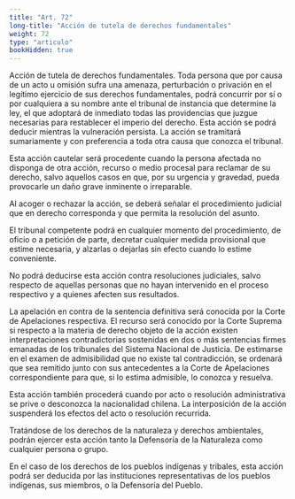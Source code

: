 ```yaml
---
title: "Art. 72"
long-title: "Acción de tutela de derechos fundamentales"
weight: 72
type: "articulo"
bookHidden: true
---
```

Acción de tutela de derechos fundamentales. Toda persona que por causa de un acto u omisión sufra una amenaza, perturbación o privación en el legítimo ejercicio de sus derechos fundamentales, podrá concurrir por sí o por cualquiera a su nombre ante el tribunal de instancia que determine la ley, el que adoptará de inmediato todas las providencias que juzgue necesarias para restablecer el imperio del derecho. Esta acción se podrá deducir mientras la vulneración persista. La acción se tramitará sumariamente y con preferencia a toda otra causa que conozca el tribunal.
 
Esta acción cautelar será procedente cuando la persona afectada no disponga de otra acción, recurso o medio procesal para reclamar de su derecho, salvo aquellos casos en que, por su urgencia y gravedad, pueda provocarle un daño grave inminente o irreparable. 
 
Al acoger o rechazar la acción, se deberá señalar el procedimiento judicial que en derecho corresponda y que permita la resolución del asunto. 
 
El tribunal competente podrá en cualquier momento del procedimiento, de oficio o a petición de parte, decretar cualquier medida provisional que estime necesaria, y alzarlas o dejarlas sin efecto  cuando lo estime conveniente. 

No podrá deducirse esta acción contra resoluciones judiciales, salvo respecto de aquellas personas que no hayan intervenido en el proceso respectivo y a quienes afecten sus resultados. 
 
La apelación en contra de la sentencia definitiva será conocida por la Corte de Apelaciones respectiva. El recurso será conocido por la Corte Suprema si respecto a la materia de derecho objeto de la acción existen interpretaciones contradictorias sostenidas en dos o más sentencias firmes emanadas de los tribunales del Sistema Nacional de Justicia. De estimarse en el examen de admisibilidad que no existe tal contradicción, se ordenará que sea remitido junto con sus antecedentes a la Corte de Apelaciones correspondiente para que, si lo estima admisible, lo conozca y resuelva.  
 
Esta acción también procederá cuando por acto o resolución administrativa se prive o desconozca la nacionalidad chilena. La interposición de la acción suspenderá los efectos del acto o resolución recurrida. 
 
Tratándose de los derechos de la naturaleza y derechos ambientales, podrán ejercer esta acción tanto la Defensoría de la Naturaleza como cualquier persona o grupo.  
 
En el caso de los derechos de los pueblos indígenas y tribales, esta acción podrá ser deducida por las instituciones representativas de los pueblos indígenas, sus miembros, o la Defensoría del Pueblo.
